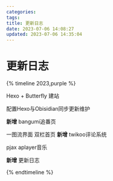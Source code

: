 ```yaml
---
categories: 
tags: 
title: 更新日志
date: 2023-07-06 14:08:27
updated: 2023-07-06 14:35:04
---
```

# 更新日志
{% timeline 2023,purple %}
<!-- timeline 06-11 -->
Hexo + Butterfly 建站
<!-- endtimeline 
<!-- timeline 06-25 -->
配置Hexo与Obisidian同步更新维护
<!-- endtimeline -->
<!-- timeline 06-29 -->
**新增** bangumi追番页
<!-- endtimeline -->
<!-- timeline 07-01 -->
一图流界面
双栏首页
**新增** twikoo评论系统
<!-- endtimeline -->
<!-- timeline 07-03 -->
pjax
aplayer音乐
<!-- endtimeline -->
<!-- timeline 07-06 -->
**新增** 更新日志
<!-- endtimeline -->
{% endtimeline %}
